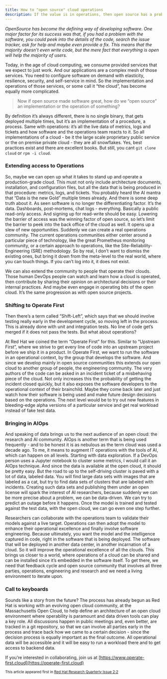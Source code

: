 ```yaml
---
title: How to "open source" cloud operations
description: If the value is in operations, then open source has a problem
---
```


*OpenSource has become the defining way of developing software. One major factor for its success was that, if you had a problem with the software, you could peek into the details of the code, search the issue tracker, ask for help and maybe even provide a fix. This means that the majority doesn’t even write code, but the mere fact that everything is open will help the majority of users.*

Today, in the age of cloud computing, we consume provided services that we expect to just work. And our applications are a complex mesh of those services. You need to configure software on demand with elasticity, resilience, security, and self-service in mind. So the implementation and operations of those services, or some call it “the cloud”, has become equally more complicated.

> Now if open source made software great, how do we “open source” an implementation or the operation of something?

By definition it’s always different, there is no single binary, that gets deployed multiple times, but it’s an implementation of a procedure, a process. Same with operations: it’s all the live data of metrics, logs and tickets and how software and the operations team reacts to it. So all implementations of a cloud - be it the large scale proprietary public service or the on premise private cloud - they are all snowflakes. Yes, best practices exist and there are excellent books. But still, you cant `git clone cloud` or `rpm -i cloud`.

### Extending access to Operations
So, maybe we can open up what it takes to stand up and operate a production-grade cloud. This must not only include architecture documents, installation, and configuration files, but all the data that is being produced in that procedure: metrics, logs, and tickets. You probably heard the AI mantra that “Data is the new Gold” multiple times already. And there is some deep truth about it. As seen software is no longer the differentiating factor. It’s the data. Dashboards, post-mortems, chat logs - everything. Basically a public read-only access. And signing up for read-write should be easy. Lowering the barrier of access was the winning factor of open source, so let’s limit the barrier to peek into the back office of the cloud as well. It opens up a slew of new opportunities. Suddenly we can create a real operations community. The current operations communities either center around a particular piece of technology, like the great Prometheus monitoring community, or a certain approach to operations, like the Site-Reliability-Engineering (SRE) methodology. So by real, I don’t want to dismiss the existing ones, but bring it down from the meta-level to the real world, where you can touch things. If you can’t log into it, it does not exist.

We can also extend the community to people that operate their clouds. Those human DevOps people can watch and learn how a cloud is operated, then contribute by sharing their opinion on architectural decisions or their internal practices. And maybe even engage in operating bits of the open cloud. It’s the same progression as with open source projects.

### Shifting to Operate First
Then there’s a term called “Shift-Left”, which says that we should involve testing really early in the development cycle, so moving left in the process. This is already done with unit and integration tests. No line of code get’s merged if it does not pass the tests. But what about operations?

At Red Hat we coined the term “Operate First” for this. Similar to “Upstream First”, where we strive to get every line of code into an upstream project before we ship it in a product. In Operate First, we want to run the software in an operational context, by the group that develops the software. And since we develop mainly in open source communities this extends our open cloud to another group of people, the engineering community. The very authors of the code can be asked in an incident ticket of a misbehaving piece of the cloud. Not only increases this the probability of getting the incident closed quickly, but it also exposes the software developers to the operational context of their brainchild. Maybe they come back later and just watch how their software is being used and make future design decisions based on the operations. The next level would be to try out new features in bleeding-edge alpha versions of a particular service and get real workload instead of fake test data.

### Bringing in AIOps
And speaking of data brings us to the next audience of an open cloud:  the research and AI community. AIOps is another term that is being used frequently - and to be honest it is as nebulous as the term cloud was used a decade ago. To me, it means to augment IT operations with the tools of AI, which can happen on all levels. Starting with data exploration. If a DevOps person uses a Jupyter notebook to cluster some metrics, I would call it an AIOps technique. And since the data is available at the open cloud, it should be pretty easy.  But the road to up to the self-driving cluster is paved with a lot of data, labeled data. You will find large data sets with images that are labeled as a cat, but try to find data sets of clusters that are labeled with incidents. Creating such data sets and publishing them under an open license will spark the interest of AI researchers, because suddenly we can be more precise about a problem, we can be data-driven. We can try to predict an outage before it happens. Once the model is trained and tested against the test data, with the open cloud, we can go even one step further.

Researchers can collaborate with the operations team to validate their models against a live target. Operations can then adopt the model to enhance their operational excellence and finally involve software engineering. Because ultimately, you want the model and the intelligence captured in code, right in the software that is being deployed. The software that will be deployed in another data center, in another incarnation of a cloud. So it will improve the operational excellence of all the clouds. This brings us closer to a world, where operations of a cloud can be shared and can be installed since it’s embedded in the software itself. To get there, we need that feedback cycle and open source community that involves all three parties, operations, engineering and research and we need a living environment to iterate upon.

### Call to keyboards
Sounds like a story from the future? The process has already begun as Red Hat is working with an evolving open cloud community, at the Massachusetts Open Cloud, to help define an architecture of an open cloud environment where operability is paramount and data driven tools can play a key role. All discussions happen in public meetings and, even better, are tracked in a git repository, so that we can involve all parties early in the process and trace back how we came to a certain decision - since the decision process is equally important as the final outcome. All operational data will be accessible and it will be easy to run a workload there and to get access to backend data.

If you’re interested in collaborating, join us at [https://www.operate-first.cloud](https://operate-first.cloud)

<small>
This article appeared first in <a href="https://research.redhat.com/research-quarterly-2-2/">Red Hat Research Quarterly Issue 2:2</a>
<small>

